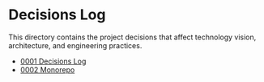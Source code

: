 # Decisions Log

This directory contains the project decisions that affect technology vision,
architecture, and engineering practices.

- [0001 Decisions Log](./0001-decisions-log.md)
- [0002 Monorepo](./0002-monorepo.md)
